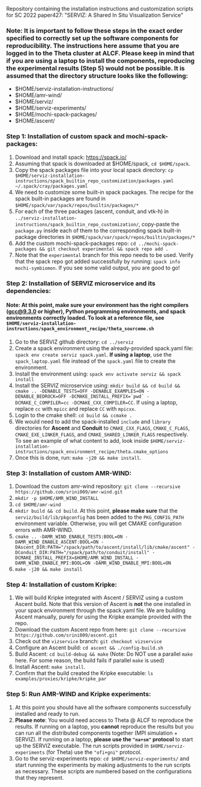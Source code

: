 Repository containing the installation instructions and customization scripts for SC 2022 paper427: "SERVIZ: A Shared In Situ Visualization Service"

### Note: It is important to follow these steps in the exact order specified to correctly set up the software components for reproducibility. The instructions here assume that you are logged in to the Theta cluster at ALCF. Please keep in mind that if you are using a laptop to install the components, reproducing the experimental results (Step 5) would not be possible. It is assumed that the directory structure looks like the following:
  * $HOME/serviz-installation-instructions/
  * $HOME/amr-wind/
  * $HOME/serviz/
  * $HOME/serviz-experiments/
  * $HOME/mochi-spack-packages/
  * $HOME/ascent/

### Step 1: Installation of custom spack and mochi-spack-packages:
1. Download and install spack: https://spack.io/ 
2. Assuming that spack is downloaded at $HOME/spack, ```cd $HOME/spack```.
3. Copy the spack packages file into your local spack directory: ```cp  $HOME/serviz-installation-instructions/spack_builtin_repo_customization/packages.yaml ~/.spack/cray/packages.yaml```
4. We need to customize some built-in spack packages. The recipe for the spack built-in packages are found in ```$HOME/spack/var/spack/repos/builtin/packages/*```
5. For each of the three packages (ascent, conduit, and vtk-h) in ```../serviz-installation-instructions/spack_builtin_repo_customization/```, copy-paste the ```package.py``` inside each of them to the corresponding spack built-in package directories in ```$HOME/spack/var/spack/repos/builtin/packages/*```
6. Add the custom mochi-spack-packages repo: ```cd ../mochi-spack-packages && git checkout experimental && spack repo add .```
7. Note that the ```experimental``` branch for this repo needs to be used. Verify that the spack repo got added successfully by running: ```spack info mochi-symbiomon```. If you see some valid output, you are good to go!

### Step 2: Installation of SERVIZ microservice and its dependencies:
#### Note: At this point, make sure your environment has the right compilers (gcc@9.3.0 or higher), Python programming environments, and spack environments correctly loaded. To look at a reference file, see ```$HOME/serviz-installation-instructions/spack_environment_recipe/theta_sourceme.sh```
1. Go to the SERVIZ github directory: ```cd ../serviz```
2. Create a spack environment using the already-provided spack.yaml file: ```spack env create serviz spack.yaml```. **If using a laptop**, use the ```spack_laptop.yaml``` file instead of the ```spack.yaml``` file to create the environment. 
3. Install the environment using: ```spack env activate serviz && spack install```
4. Install the SERVIZ microservice using: ```mkdir build && cd build && cmake .. -DENABLE_TESTS=OFF -DENABLE_EXAMPLES=ON -DENABLE_BEDROCK=OFF -DCMAKE_INSTALL_PREFIX=`pwd` -DCMAKE_C_COMPILER=cc -DCMAKE_CXX_COMPILER=CC```. If using a laptop, replace ```cc``` with ```mpicc``` and replace ```CC``` with ```mpicxx```.
5. Login to the cmake shell: ```cd build && ccmake .```
6. We would need to add the spack-installed ```include``` and ```library``` directories for **Ascent** and **Conduit** to ```CMAKE_CXX_FLAGS```, ```CMAKE_C_FLAGS```, ```CMAKE_EXE_LINKER_FLAGS```, and ```CMAKE_SHARED_LINKER_FLAGS``` respectively. To see an example of what content to add, look inside ```$HOME/serviz-installation-instructions/spack_environment_recipe/theta.cmake_options```
7. Once this is done, run: ```make -j20 && make install```. 

### Step 3: Installation of custom AMR-WIND:
1. Download the custom amr-wind repository: ```git clone --recursive https://github.com/srini009/amr-wind.git```
2. ```mkdir -p $HOME/AMR_WIND_INSTALL```
3. ```cd $HOME/amr-wind```
4. ```mkdir build && cd build```. At this point, **please make sure** that the ```serviz/build/lib/pkgconfig``` has been added to the ```PKG_CONFIG_PATH``` environment variable. Otherwise, you will get CMAKE configuration errors with AMR-WIND.
5. ```cmake .. -DAMR_WIND_ENABLE_TESTS:BOOL=ON -DAMR_WIND_ENABLE_ASCENT:BOOL=ON -DAscent_DIR:PATH="/spack/path/to/ascent/install/lib/cmake/ascent" -DConduit_DIR:PATH="/spack/path/to/conduit/install" -DCMAKE_INSTALL_PREFIX=$HOME/AMR_WIND_INSTALL -DAMR_WIND_ENABLE_MPI:BOOL=ON -DAMR_WIND_ENABLE_MPI:BOOL=ON```
6. ```make -j20 && make install```

### Step 4: Installation of custom Kripke:
1. We will build Kripke integrated with Ascent / SERVIZ using a custom Ascent build. Note that this version of Ascent is **not** the one 
installed in your spack environment through the spack.yaml file. We are building Ascent manually, purely for using the Kripke example provided with the repo.
2. Download the custom Ascent repo from here: ```git clone --recursive https://github.com/srini009/ascent.git```
3. Check out the ```vizservice``` branch: ```git checkout vizservice```
4. Configure an Ascent build: ```cd ascent && ./config-build.sh```
5. Build Ascent: ```cd build-debug && make``` (Note: Do NOT use a parallel ```make``` here. For some reason, the build fails if parallel ```make``` is used)
6. Install Ascent: ```make install```.
7. Confirm that the build created the Kripke executable: ```ls examples/proxies/kripke/kripke_par```

### Step 5: Run AMR-WIND and Kripke experiments:
1. At this point you should have all the software components successfully installed and ready to run.
2. **Please note**: You would need access to Theta @ ALCF to reproduce the results. If running on a laptop, you **cannot** 
reproduce the results but you can run all the distributed components together (MPI simulation + SERVIZ). If running on a laptop, **please use the ```"na+sm"``` protocol** to start up the SERVIZ executable. The run scripts provided in ```$HOME/serviz-experiments``` (for Theta) use the ```"ofi+gni"``` protocol. 
3. Go to the serviz-experiments repo: ```cd $HOME/serviz-experiments/``` and start running the experiments by making adjustments to the run scripts as necessary. These scripts are numbered based on the configurations that they represent.
